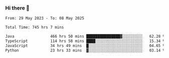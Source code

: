 ### Hi there 👋

<!--START_SECTION:waka-->

```txt
From: 29 May 2023 - To: 08 May 2025

Total Time: 745 hrs 7 mins

Java                466 hrs 50 mins ███████████████▓░░░░░░░░░   62.28 %
TypeScript          114 hrs 58 mins ████░░░░░░░░░░░░░░░░░░░░░   15.34 %
JavaScript          34 hrs 49 mins  █░░░░░░░░░░░░░░░░░░░░░░░░   04.65 %
Python              23 hrs 33 mins  ▓░░░░░░░░░░░░░░░░░░░░░░░░   03.14 %
```

<!--END_SECTION:waka-->
<!--
**the-beef-calculator/the-beef-calculator** is a ✨ _special_ ✨ repository because its `README.md` (this file) appears on your GitHub profile.

Here are some ideas to get you started:

- 🔭 I’m currently working on ...
- 🌱 I’m currently learning ...
- 👯 I’m looking to collaborate on ...
- 🤔 I’m looking for help with ...
- 💬 Ask me about ...
- 📫 How to reach me: ...
- 😄 Pronouns: ...
- ⚡ Fun fact: ...
-->
